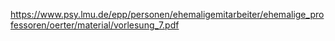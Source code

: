 https://www.psy.lmu.de/epp/personen/ehemaligemitarbeiter/ehemalige_professoren/oerter/material/vorlesung_7.pdf